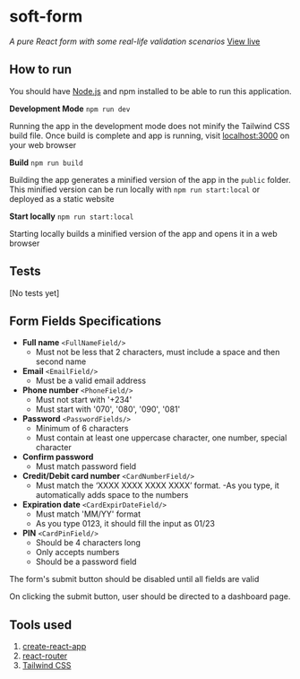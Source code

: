 # soft-form

*A pure React form with some real-life validation scenarios* [View live](https://soft-form.netlify.app)

## How to run

You should have [Node.js](https://nodejs.org) and npm installed to be able to run this application.

**Development Mode** `npm run dev`

Running the app in the development mode does not minify the Tailwind CSS build file.
Once build is complete and app is running, visit [localhost:3000](http://localhost:3000) on your web browser

**Build** `npm run build`

Building the app generates a minified version of the app in the `public` folder. This minified version can be run locally with `npm run start:local` or deployed as a static website

**Start locally** `npm run start:local`

Starting locally builds a minified version of the app and opens it in a web browser

## Tests
[No tests yet]

## Form Fields Specifications

- **Full name** `<FullNameField/>`
	- Must not be less that 2 characters, must include a space and then second name
- **Email** `<EmailField/>`
	- Must be a valid email address
- **Phone number** `<PhoneField/>`
	- Must not start with '+234'
	- Must start with '070', '080', '090', '081'
- **Password** `<PasswordFields/>`
	- Minimum of 6 characters
	- Must contain at least one uppercase character, one number, special
character
- **Confirm password**
	- Must match password field
- **Credit/Debit card number** `<CardNumberField/>`
	- Must match the ‘XXXX XXXX XXXX XXXX’ format.
	-As you type, it automatically adds space to the numbers
- **Expiration date**  `<CardExpirDateField/>`
	- Must match 'MM/YY' format
	- As you type 0123, it should fill the input as 01/23
- **PIN** `<CardPinField/>`
	- Should be 4 characters long
	- Only accepts numbers
	- Should be a password field

The form's submit button should be disabled until all fields are valid

On clicking the submit button, user should be directed to a dashboard page.

## Tools used
1. [create-react-app](https://create-react-app.dev/)
2. [react-router](https://reactrouter.com/)
3. [Tailwind CSS](https://tailwindcss.com/)

<!-- ## Documentation

To view a summary about how each form control field works, you can click on the link on each component in this file e.g [`<CardPinField/>`]().

Here is the full [documentation]() -->

